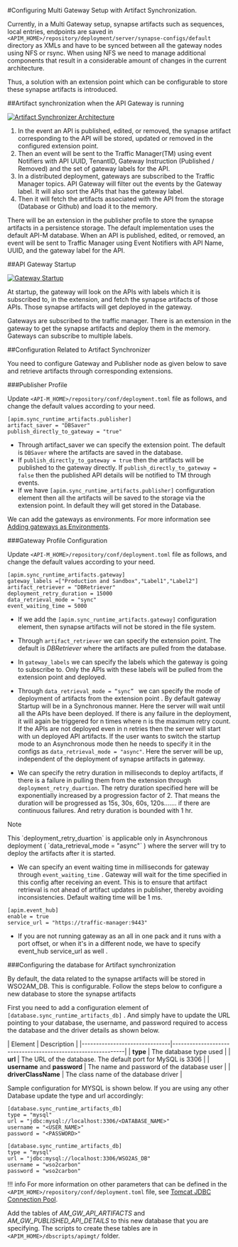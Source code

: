 #Configuring Multi Gateway Setup with Artifact Synchronization.

Currently, in a Multi Gateway setup, synapse artifacts such as sequences, local entries, endpoints are saved in
` <APIM_HOME>/repository/deployment/server/synapse-configs/default` directory as XMLs and have to be synced between all the gateway nodes using NFS or rsync. 
When using NFS we need to manage additional components that result in a considerable amount of changes in the current architecture.

Thus, a solution with an extension point which can be configurable to store these synapse artifacts is introduced.


##Artifact synchronization when the API Gateway is running

  [![Artifact Synchronizer Architecture]({{base_path}}/assets/img/learn/artifact-synchronizer-architecture.png)]({{base_path}}/assets/img/learn/artifact-synchronizer-architecture.png)

1. In the event an API is published, edited, or removed, the synapse artifact corresponding to the API will be 
stored, updated or removed in the configured extension point.
2. Then an event will be sent to the Traffic Manager(TM) using event Notifiers with API UUID, TenantID, Gateway 
Instruction (Published / Removed) and the set of gateway labels for the API.
3. In a distributed deployment, gateways are subscribed to the Traffic Manager topics. API Gateway will filter out the 
events by the Gateway label. It will also sort the APIs that has the gateway label.
4. Then it will fetch the artifacts associated with the API from the storage (Database or Github) and load it to the
 memory.


There will be an extension in the publisher profile to store the synapse artifacts in a persistence storage. 
The default implementation uses the default API-M database. When an API is published, edited, or removed, an event will be sent to Traffic Manager using Event Notifiers with API Name, UUID, and the gateway label for the API.


##API Gateway Startup

  [![Gateway Startup]({{base_path}}/assets/img/learn/gateway-startup.png)]({{base_path}}/assets/img/learn/gateway-startup.png)
  
At startup, the gateway will look on the APIs with labels which it is subscribed to, in the extension, and fetch the synapse artifacts of those APIs. Those synapse artifacts will get deployed in the gateway.

Gateways are subscribed to the traffic manager. There is an extension in the gateway to get the synapse artifacts and deploy them in the memory. Gateways can subscribe to multiple labels.

##Configuration Related to Artifact Synchronizer

You need to configure Gateway and Publisher node as given below to save and retrieve artifacts through
corresponding extensions.

###Publisher Profile 

Update `<API-M_HOME>/repository/conf/deployment.toml` file as follows, and change the default values according to your
 need. 

```
[apim.sync_runtime_artifacts.publisher]
artifact_saver = "DBSaver"
publish_directly_to_gateway = "true"
```

 - Through artifact_saver we can specify the extension point. The default is `DBSaver` where the artifacts are saved in
 the database.
 - If `publish_directly_to_gateway = true` then the artifacts will be published to the gateway directly. If
 `publish_directly_to_gateway = false` then the published API details will be notified to TM through events.
 - If we have `[apim.sync_runtime_artifacts.publisher]` configuration element then all the artifacts will be saved to
  the storage via the extension point. In default they will get stored in the Database.
  
  We can add the gateways as environments. For more information see 
   [Adding gateways as Environments]({{base_path}}/learn/api-gateway/maintaining-separate-production-and-sandbox-gateways/).

###Gateway Profile Configuration

Update `<API-M_HOME>/repository/conf/deployment.toml` file as follows, and change the default values according to your
 need. 

```
[apim.sync_runtime_artifacts.gateway]
gateway_labels =["Production and Sandbox","Label1","Label2"]
artifact_retriever = "DBRetriever"
deployment_retry_duration = 15000
data_retrieval_mode = "sync"
event_waiting_time = 5000
```

 - If we add the `[apim.sync_runtime_artifacts.gateway]` configuration element, then synapse artifacts will not be 
 stored in the file system. 
 
 - Through `artifact_retriever` we can specify the extension point. The default is *DBRetriever* where the artifacts are
  pulled from the database.
  
 - In `gateway_labels` we can specify the labels which the gateway is going to subscribe to. Only the APIs with these
  labels will be pulled from the extension point and deployed.
   
 - Through `data_retrieval_mode = “sync” ` we can specify the mode of deployment of artifacts from the extension point
 . By default gateway Startup will be in a Synchronous manner. Here the server will wait until all the APIs have been
  deployed. If there is any failure in the deployment, it will again be triggered for n times where n is the maximum
   retry count. If the APIs are not deployed even in n retries then the server will start with un deployed API artifacts.
   If the user wants to switch the startup mode to an Asynchronous mode then he needs to specify it in the configs as
  `data_retrieval_mode = "async"`. Here the server will be up, independent of the deployment of synapse artifacts in
   gateway.
   
 - We can specify the retry duration in milliseconds to deploy artifacts, if there is a failure in pulling them from the
  extension through `deployment_retry_duartion`. The retry duration specified here will be exponentially increased by a 
  progression factor of 2. That means the duration will be progressed as 15s, 30s, 60s, 120s……. if there are continuous
  failures. And retry duration is bounded with 1 hr.
  
  <html><div class="admonition note">
  <p class="admonition-title">Note</p>
  <p> This `deployment_retry_duartion` is  applicable only in Asynchronous deployment
  ( `data_retrieval_mode = "async"` ) 
   where the server will try to deploy the artifacts after it is started. </p>
  </div>
  </html>
  
 -  We can specify an event waiting time in milliseconds for gateway through `event_waiting_time` . Gateway will wait for the time 
 specified in this config after receiving an event. This is to ensure that artifact retrieval is not ahead of 
 artifact updates in publisher, thereby avoiding inconsistencies. Default waiting time will be 1 ms.
   
```
[apim.event_hub] 
enable = true
service_url = "https://traffic-manager:9443"
```

 - If you are not running gateway as an all in one pack and it runs with a port offset, or when it's in a different
  node, we have to specify event_hub service_url as well .

###Configuring the database for Artifact synchronization

By default, the data related to the synapse artifacts will be stored in WSO2AM_DB. This is configurable. 
Follow the steps below to configure a new database to store the synapse artifacts

First you need to add a configuration element of `[database.sync_runtime_artifacts_db]` . And simply have to update
the URL pointing to your database, the username, and password required to access the 
database and the driver details as shown below.

   | Element                       | Description                                                 |
    |-------------------------------|-------------------------------------------------------------|
    | **type**                      | The database type used                                      |
    | **url**                       | The URL of the database. The default port for MySQL is 3306 |
    | **username** and **password** | The name and password of the database user                  |
    | **driverClassName**           | The class name of the database driver                       |

Sample configuration for MYSQL is shown below. If you are using any other Database update the type and url
accordingly:

``` tab="Format"
[database.sync_runtime_artifacts_db]
type = "mysql"
url = "jdbc:mysql://localhost:3306/<DATABASE_NAME>"
username = "<USER_NAME>"
password = "<PASSWORD>"
```

``` tab="Example"
[database.sync_runtime_artifacts_db]
type = "mysql"
url = "jdbc:mysql://localhost:3306/WSO2AS_DB"
username = "wso2carbon"
password = "wso2carbon"
```

!!! info
    For more information on other parameters that can be defined in the 
    `<APIM_HOME>/repository/conf/deployment.toml` file, see [Tomcat JDBC Connection Pool](http://tomcat.apache.org/tomcat-7.0-doc/jdbc-pool.html#Tomcat_JDBC_Enhanced_Attributes).


Add the tables of *AM_GW_API_ARTIFACTS* and *AM_GW_PUBLISHED_API_DETAILS* to this new database that you are specifying. 
The scripts to create these tables are in `<APIM_HOME>/dbscripts/apimgt/` folder.
